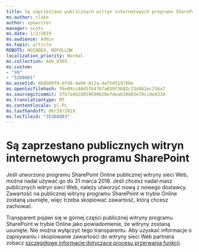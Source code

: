 ```yaml
---
title: Są zaprzestano publicznych witryn internetowych programu SharePoint
ms.author: clake
author: spowriter
manager: scotv
ms.date: 1/2/2019
ms.audience: Admin
ms.topic: article
ROBOTS: NOINDEX, NOFOLLOW
localization_priority: Normal
ms.collection: Adm_O365
ms.custom:
- "99"
- "5200001"
ms.assetid: 4b8b89f8-bfd8-4a60-812a-daf5d519788e
ms.openlocfilehash: f6e09cc80d5fb4767a859f3b82c23d4b2ec256a7
ms.sourcegitcommit: 5fb7a4b28859690020efdea630d03e70cc0e6334
ms.translationtype: MT
ms.contentlocale: pl-PL
ms.lasthandoff: 06/28/2019
ms.locfileid: "35368883"
---
```

# <a name="sharepoint-online-public-websites-are-being-discontinued"></a>Są zaprzestano publicznych witryn internetowych programu SharePoint

Jeśli utworzono programu SharePoint Online publicznej witryny sieci Web, można nadal używać go do 31 marca 2018. Jeśli chcesz nadal masz publicznych witryn sieci Web, należy utworzyć nową z nowego dostawcy. Zawartość na publicznej witryny programu SharePoint w trybie Online zostaną usunięte, więc trzeba skopiować zawartość, którą chcesz zachować.
  
Transparent pojawi się w górnej części publicznej witryny programu SharePoint w trybie Online jako powiadomienie, że witryny zostaną usunięte. Nie można wyłączyć tego transparentu. Aby uzyskać informacje o zapisywaniu i skopiowanie zawartości do witryny sieci Web partnera zobacz [szczegółowe informacje dotyczące procesu przerwania funkcji](https://go.microsoft.com/fwlink/?linkid=866980).
  